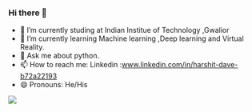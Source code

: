 ### Hi there 👋

- 🔭 I’m currently studing at Indian Institue of Technology ,Gwalior
- 🌱 I’m currently learning Machine learning ,Deep learning and Virtual Reality.
- 💬 Ask me about python.
- 📫 How to reach me: Linkedin :www.linkedin.com/in/harshit-dave-b72a22193
- 😄 Pronouns: He/His

<img src="https://github-readme-stats.vercel.app/api?username=harshitkd&&show_icons=true&title_color=ffffff&icon_color=bb2acf&text_color=daf7dc&bg_color=151515">
